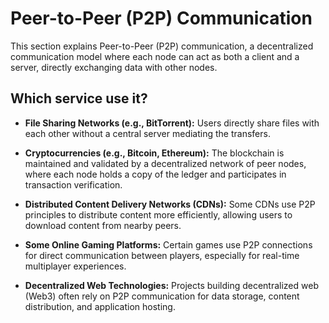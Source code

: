 # Peer-to-Peer (P2P) Communication

This section explains Peer-to-Peer (P2P) communication, a decentralized communication model where each node can act as both a client and a server, directly exchanging data with other nodes.

## Which service use it?



-   **File Sharing Networks (e.g., BitTorrent):** Users directly share files with each other without a central server mediating the transfers.

-   **Cryptocurrencies (e.g., Bitcoin, Ethereum):** The blockchain is maintained and validated by a decentralized network of peer nodes, where each node holds a copy of the ledger and participates in transaction verification.

-   **Distributed Content Delivery Networks (CDNs):** Some CDNs use P2P principles to distribute content more efficiently, allowing users to download content from nearby peers.

-   **Some Online Gaming Platforms:** Certain games use P2P connections for direct communication between players, especially for real-time multiplayer experiences.

-   **Decentralized Web Technologies:** Projects building decentralized web (Web3) often rely on P2P communication for data storage, content distribution, and application hosting.
